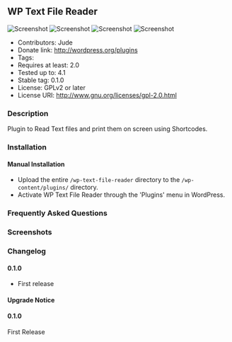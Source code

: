 ## WP Text File Reader

![Screenshot](https://img.shields.io/badge/build-passed-1ece30.svg) ![Screenshot](https://img.shields.io/badge/plugin-WPMUDEV-blue.svg) ![Screenshot](https://img.shields.io/badge/license-GNU_GPL_v2-red.svg) ![Screenshot](https://img.shields.io/badge/release-1.0.0-orange.svg)

 * Contributors:      Jude
 * Donate link:       http://wordpress.org/plugins
 * Tags: 
 * Requires at least: 2.0
 * Tested up to:      4.1
 * Stable tag:        0.1.0
 * License:           GPLv2 or later
 * License URI:       http://www.gnu.org/licenses/gpl-2.0.html


### Description 

Plugin to Read Text files and print them on screen using Shortcodes.


### Installation 

#### Manual Installation 

 * Upload the entire `/wp-text-file-reader` directory to the `/wp-content/plugins/` directory.
 * Activate WP Text File Reader through the 'Plugins' menu in WordPress.

### Frequently Asked Questions


### Screenshots


### Changelog

#### 0.1.0
* First release

#### Upgrade Notice

#### 0.1.0

First Release